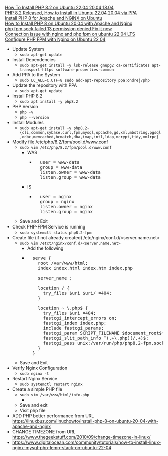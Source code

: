 [How To Install PHP 8.2 on Ubuntu 22.04 20.04 18.04](https://computingforgeeks.com/how-to-install-php-8-2-on-ubuntu/)<br />
[PHP 8.2 Released, How to Install in Ubuntu 22.04 20.04 via PPA](https://ubuntuhandbook.org/index.php/2022/12/php-8-2-ubuntu-ppa/)<br />
[Install PHP 8 for Apache and NGINX on Ubuntu](https://www.linode.com/docs/guides/install-php-8-for-apache-and-nginx-on-ubuntu/)<br />
[How to Install PHP 8 on Ubuntu 20.04 with Apache and Nginx](https://linuxbuz.com/linuxhowto/install-php-8-on-ubuntu-20-04-with-apache-and-nginx)<br />
[php fpm sock failed 13 permission denied Fix it now](https://bobcares.com/blog/php-fpm-sock-failed-13-permission-denied)<br />
[Connection issue with nginx and php fpm on ubuntu 22.04 LTS](https://serverfault.com/questions/1107574/connection-issue-with-nginx-and-php-fpm-on-ubuntu-22-04-lts)<br />
[Configure PHP FPM with Nginx on Ubuntu 22 04](https://www.rosehosting.com/blog/configure-php-fpm-with-nginx-on-ubuntu-22-04)<br />

* Update System
  * `sudo apt-get update`
* Install Dependencies
  * `sudo apt-get install -y lsb-release gnupg2 ca-certificates apt-transport-https software-properties-common`
* Add PPA to the System
  * `sudo LC_ALL=C.UTF-8 sudo add-apt-repository ppa:ondrej/php`
* Update the repository with PPA
  * `sudo apt-get update`
* Install PHP 8.2
  * `sudo apt install -y php8.2`
* PHP Version
  * `php -v`
  * `php --version`
* Install Modules
  * `sudo apt-get install -y php8.2-{cli,common,sybase,curl,fpm,mysql,opcache,gd,xml,mbstring,pgsql,odbc,memcached,bcmatch,dba,imap,intl,ldap,mcrypt,tidy,xmlrpc}`
* Modify file /etc/php/8.2/fpm/pool.d/www.conf
  * `sudo vim /etc/php/8.2/fpm/pool.d/www.conf`
    * WAS
      * <pre>
          user = www-data
          group = www-data
          listen.owner = www-data
          listen.group = www-data
        </pre>
    * IS
      * <pre>
          user = nginx
          group = nginx
          listen.owner = nginx
          listen.group = nginx
        </pre>
  * Save and Exit
* Check PHP-FPM Service is running
  *  `sudo systemctl status php8.2-fpm`
* Create file (if not already created) /etc/nginx/conf.d/<server.name.net>
  * `sudo vim /etct/nginx/conf.d/<server.name.net>`
    * Add the following
    * <pre>
        serve {
          root /var/www/html;
          index index.html index.htm index.php
          
          server_name <server.name.net>;
          
          location / {
            try_files $uri $uri/ =404;
          }
          
          location ~ \.php$ {
            try_files $uri =404;
            fastcgi_intercept_errors on;
            fastcgi_index index.php;
            include fastcgi_params;
            fastcgi_param SCRIPT_FILENAME $document_root$fastcgi_script_name;
            fastcgi_slit_path_info ^(.+\.php)(/.+)$;
            fastcgi_pass unix:/var/run/php/php8.2-fpm.sock;
          }
        }
      </pre>
  * Save and Exit
* Verify Nginx Configuration
  * `sudo nginx -t`
* Restart Nginx Service
  * `sudo systemctl restart nginx`
* Create a simple PHP file
  * `sudo vim /var/www/html/info.php`
    * <?php phpinfo(); ?>
  * Save and exit
  * Visit php file
* ADD PHP better performance from URL https://linuxbuz.com/linuxhowto/install-php-8-on-ubuntu-20-04-with-apache-and-nginx
* CHANGE TIMEZONE from URL https://www.thegeekstuff.com/2010/09/change-timezone-in-linux/
* https://www.digitalocean.com/community/tutorials/how-to-install-linux-nginx-mysql-php-lemp-stack-on-ubuntu-22-04

